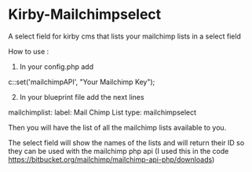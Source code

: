 # Kirby-Mailchimpselect
A select field for kirby cms that lists your mailchimp lists in a select field

How to use :

1) In your config.php add 

c::set('mailchimpAPI', "Your Mailchimp Key");

2) In your blueprint file add the next lines

  mailchimplist:
    label: Mail Chimp List
    type: mailchimpselect

Then you will have the list of all the mailchimp lists available to you.

The select field will show the names of the lists and will return their ID so they can be used with the mailchimp php api (I used this in the code https://bitbucket.org/mailchimp/mailchimp-api-php/downloads)
